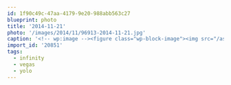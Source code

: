 ```yaml
---
id: 1f90c49c-47aa-4179-9e20-988abb563c27
blueprint: photo
title: '2014-11-21'
photo: '/images/2014/11/96913-2014-11-21.jpg'
caption: '<!-- wp:image --><figure class="wp-block-image"><img src="/assets/images/2014/11/96913-2014-11-21.jpg" /></figure><!-- /wp:image --><!-- wp:paragraph --><p>Spa room upgrade #vegas #infinity #yolo "you only Yolo once"</p><!-- /wp:paragraph -->'
import_id: '20851'
tags:
  - infinity
  - vegas
  - yolo
---
```

